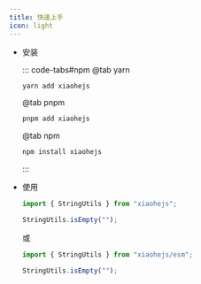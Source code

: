 ```yaml
---
title: 快速上手
icon: light
---
```


- 安装

	::: code-tabs#npm
	@tab yarn
	```bash
	yarn add xiaohejs
	```

	@tab pnpm
	```bash
	pnpm add xiaohejs
	```

	@tab npm
	```bash
	npm install xiaohejs
	```
	:::

- 使用

	```javascript
	import { StringUtils } from "xiaohejs";

	StringUtils.isEmpty("");
	```

	或

	```javascript
	import { StringUtils } from "xiaohejs/esm";

	StringUtils.isEmpty("");
	```